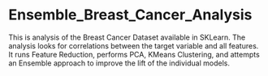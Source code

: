 # Ensemble_Breast_Cancer_Analysis
This is analysis of the Breast Cancer Dataset available in SKLearn. The analysis looks for correlations between the target variable and all features.
It runs Feature Reduction, performs PCA, KMeans Clustering, and attempts an Ensemble approach to improve the lift of the individual models.
